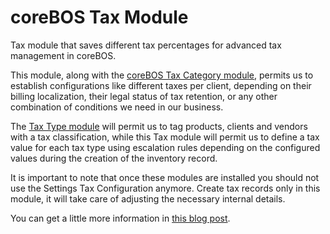 # coreBOS Tax Module

Tax module that saves different tax percentages for advanced tax management in coreBOS.

This module, along with the [coreBOS Tax Category module](https://github.com/tsolucio/coreBOSTaxType), permits us to establish configurations like different taxes per client, depending on their billing localization, their legal status of tax retention, or any other combination of conditions we need in our business.

The [Tax Type module](https://github.com/tsolucio/coreBOSTaxType) will permit us to tag products, clients and vendors with a tax classification, while this Tax module will permit us to define a tax value for each tax type using escalation rules depending on the configured values during the creation of the inventory record.

It is important to note that once these modules are installed you should not use the Settings Tax Configuration anymore. Create tax records only in this module, it will take care of adjusting the necessary internal details.

You can get a little more information in [this blog post](https://blog.corebos.org/blog/advancedtax).
